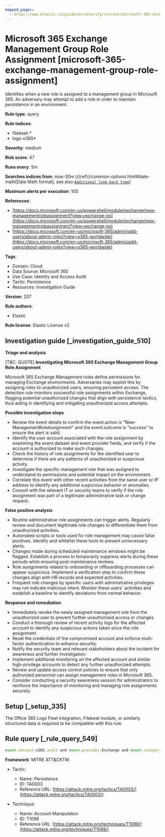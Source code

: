 ```yaml
---
mapped_pages:
  - https://www.elastic.co/guide/en/security/current/microsoft-365-exchange-management-group-role-assignment.html
---
```


# Microsoft 365 Exchange Management Group Role Assignment [microsoft-365-exchange-management-group-role-assignment]

Identifies when a new role is assigned to a management group in Microsoft 365. An adversary may attempt to add a role in order to maintain persistence in an environment.

**Rule type**: query

**Rule indices**:

* filebeat-*
* logs-o365*

**Severity**: medium

**Risk score**: 47

**Runs every**: 5m

**Searches indices from**: now-30m ({{ref}}/common-options.html#date-math[Date Math format], see also [`Additional look-back time`](docs-content://solutions/security/detect-and-alert/create-detection-rule.md#rule-schedule))

**Maximum alerts per execution**: 100

**References**:

* [https://docs.microsoft.com/en-us/powershell/module/exchange/new-managementroleassignment?view=exchange-ps](https://docs.microsoft.com/en-us/powershell/module/exchange/new-managementroleassignment?view=exchange-ps)
* [https://docs.microsoft.com/en-us/microsoft-365/admin/add-users/about-admin-roles?view=o365-worldwide](https://docs.microsoft.com/en-us/microsoft-365/admin/add-users/about-admin-roles?view=o365-worldwide)

**Tags**:

* Domain: Cloud
* Data Source: Microsoft 365
* Use Case: Identity and Access Audit
* Tactic: Persistence
* Resources: Investigation Guide

**Version**: 207

**Rule authors**:

* Elastic

**Rule license**: Elastic License v2

## Investigation guide [_investigation_guide_510]

**Triage and analysis**

[TBC: QUOTE]
**Investigating Microsoft 365 Exchange Management Group Role Assignment**

Microsoft 365 Exchange Management roles define permissions for managing Exchange environments. Adversaries may exploit this by assigning roles to unauthorized users, ensuring persistent access. The detection rule monitors successful role assignments within Exchange, flagging potential unauthorized changes that align with persistence tactics, thus aiding in identifying and mitigating unauthorized access attempts.

**Possible investigation steps**

* Review the event details to confirm the event.action is "New-ManagementRoleAssignment" and the event.outcome is "success" to ensure the alert is valid.
* Identify the user account associated with the role assignment by examining the event.dataset and event.provider fields, and verify if the account is authorized to make such changes.
* Check the history of role assignments for the identified user to determine if there are any patterns of unauthorized or suspicious activity.
* Investigate the specific management role that was assigned to understand its permissions and potential impact on the environment.
* Correlate this event with other recent activities from the same user or IP address to identify any additional suspicious behavior or anomalies.
* Consult with the relevant IT or security teams to verify if the role assignment was part of a legitimate administrative task or change request.

**False positive analysis**

* Routine administrative role assignments can trigger alerts. Regularly review and document legitimate role changes to differentiate them from unauthorized activities.
* Automated scripts or tools used for role management may cause false positives. Identify and whitelist these tools to prevent unnecessary alerts.
* Changes made during scheduled maintenance windows might be flagged. Establish a process to temporarily suppress alerts during these periods while ensuring post-maintenance reviews.
* Role assignments related to onboarding or offboarding processes can appear suspicious. Implement a verification step to confirm these changes align with HR records and expected activities.
* Frequent role changes by specific users with administrative privileges may not indicate malicious intent. Monitor these users' activities and establish a baseline to identify deviations from normal behavior.

**Response and remediation**

* Immediately revoke the newly assigned management role from the unauthorized user to prevent further unauthorized access or changes.
* Conduct a thorough review of recent activity logs for the affected account to identify any suspicious actions taken since the role assignment.
* Reset the credentials of the compromised account and enforce multi-factor authentication to enhance security.
* Notify the security team and relevant stakeholders about the incident for awareness and further investigation.
* Implement additional monitoring on the affected account and similar high-privilege accounts to detect any further unauthorized attempts.
* Review and update access control policies to ensure that only authorized personnel can assign management roles in Microsoft 365.
* Consider conducting a security awareness session for administrators to reinforce the importance of monitoring and managing role assignments securely.


## Setup [_setup_335]

The Office 365 Logs Fleet integration, Filebeat module, or similarly structured data is required to be compatible with this rule.


## Rule query [_rule_query_549]

```js
event.dataset:o365.audit and event.provider:Exchange and event.category:web and event.action:"New-ManagementRoleAssignment" and event.outcome:success
```

**Framework**: MITRE ATT&CKTM

* Tactic:

    * Name: Persistence
    * ID: TA0003
    * Reference URL: [https://attack.mitre.org/tactics/TA0003/](https://attack.mitre.org/tactics/TA0003/)

* Technique:

    * Name: Account Manipulation
    * ID: T1098
    * Reference URL: [https://attack.mitre.org/techniques/T1098/](https://attack.mitre.org/techniques/T1098/)



